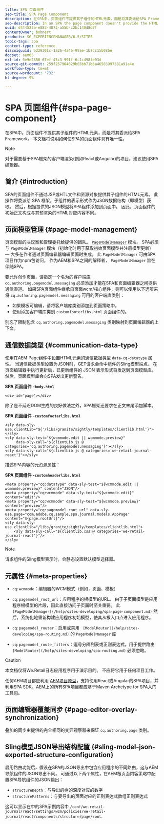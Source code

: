 ```yaml
---
title: SPA 页面组件
seo-title: SPA Page Component
description: 在SPA中，页面组件不提供其子组件的HTML元素，而是将其委派给SPA Framework。 本文档将说明如何使SPA的页面组件具有唯一性。
seo-description: In an SPA the page component doesn't provide the HTML elements of its child components, but instead delegates this to the SPA framework. This document explains how this makes the page component of an SPA unique.
uuid: d444527a-e883-4873-a55b-c2bc140d8d7f
contentOwner: bohnert
products: SG_EXPERIENCEMANAGER/6.5/SITES
topic-tags: spa
content-type: reference
discoiquuid: 6329301c-1a26-4a46-99ae-1b7cc15b08be
docset: aem65
exl-id: 0e9e2350-67ef-45c3-991f-6c1cd98fe93d
source-git-commit: 259f257964829b65bb71b5a46583997581a91a4e
workflow-type: tm+mt
source-wordcount: '732'
ht-degree: 9%

---
```


# SPA 页面组件{#spa-page-component}

在SPA中，页面组件不提供其子组件的HTML元素，而是将其委派给SPA Framework。 本文档将说明如何使SPA的页面组件具有唯一性。

>[!NOTE]
>
>对于需要基于SPA框架的客户端渲染(例如React或Angular)的项目，建议使用SPA编辑器。

## 简介 {#introduction}

SPA的页面组件不通过JSP或HTL文件和资源对象提供其子组件的HTML元素。 此操作将委派给 SPA 框架。子组件的表示形式作为JSON数据结构（即模型）获取。 然后，根据提供的JSON模型将SPA组件添加到页面中。 因此，页面组件的初始正文构成与其预渲染的HTML对应内容不同。

## 页面模型管理 {#page-model-management}

页面模型的决议案和管理委托给提供的团队。 [`PageModelManager`](/help/sites-developing/spa-blueprint.md#pagemodelmanager) 模块。 SPA必须与 `PageModelManager` 模块（初始化时用于获取初始页面模型并注册模型更新） — 大多在作者通过页面编辑器编辑页面时生成。 此 `PageModelManager` 可由SPA项目作为npm包访问。 作为AEM和SPA之间的解释者， `PageModelManager` 旨在伴随SPA。

要允许创作页面，请指定一个名为的客户端库 `cq.authoring.pagemodel.messaging` 必须添加才能在SPA和页面编辑器之间提供通信渠道。 如果SPA页面组件继承自页面wcm/核心组件，则可以使用以下选项来将 `cq.authoring.pagemodel.messaging` 可用的客户端库类别：

* 如果模板可编辑，请将客户端库类别添加到页面策略中。
* 使用添加客户端库类别 `customfooterlibs.html` 页面组件的。

别忘了限制包含 `cq.authoring.pagemodel.messaging` 类别映射到页面编辑器的上下文。

## 通信数据类型 {#communication-data-type}

使用在AEM Page组件中设置HTML元素的通信数据类型 `data-cq-datatype` 属性。 当通信数据类型设置为JSON时，GET请求会命中组件的Sling模型端点。 在页面编辑器中执行更新后，已更新组件的 JSON 表示形式将发送到页面模型库。然后，页面模型库会向SPA发出更新警告。

**SPA 页面组件 -`body.html`**

```
<div id="page"></div>
```

除了是不延迟DOM生成的良好做法之外，SPA框架还要求在正文末尾添加脚本。

**SPA 页面组件 -`customfooterlibs.html`**

```
<sly data-sly-use.clientLib="${'/libs/granite/sightly/templates/clientlib.html'}"></sly>
<sly data-sly-test="${wcmmode.edit || wcmmode.preview}"
     data-sly-call="${clientLib.js @ categories='cq.authoring.pagemodel.messaging'}"></sly>
<sly data-sly-call="${clientLib.js @ categories='we-retail-journal-react'}"></sly>
```

描述SPA内容的元资源属性：

**SPA 页面组件 -`customheaderlibs.html`**

```
<meta property="cq:datatype" data-sly-test="${wcmmode.edit || wcmmode.preview}" content="JSON"/>
<meta property="cq:wcmmode" data-sly-test="${wcmmode.edit}" content="edit"/>
<meta property="cq:wcmmode" data-sly-test="${wcmmode.preview}" content="preview"/>
<meta property="cq:pagemodel_root_url" data-sly-use.page="com.adobe.cq.sample.spa.journal.models.AppPage" content="${page.rootUrl}"/>
<sly data-sly-use.clientlib="/libs/granite/sightly/templates/clientlib.html">
    <sly data-sly-call="${clientlib.css @ categories='we-retail-journal-react'}"/>
</sly>
```

>[!NOTE]
>
>请求组件的Sling模型表示时，会静态设置默认模型选择器。

## 元属性 {#meta-properties}

* `cq:wcmmode`：编辑器的WCM模式（例如，页面、模板）
* `cq:pagemodel_root_url`：应用程序的根模型的URL。 由于子页面模型是应用程序根模型的片段，因此直接访问子页面时至关重要。 此 ` [PageModelManager](/help/sites-developing/spa-page-component.md)` 然后，系统化地重新构建应用程序初始模型，使其从根入口点进入应用程序。

* `cq:pagemodel_router`：启用或禁用 ` [ModelRouter](/help/sites-developing/spa-routing.md)` 的 `PageModelManager` 库

* `cq:pagemodel_route_filters`：逗号分隔列表或正则表达式，用于提供路由 ` [ModelRouter](/help/sites-developing/spa-routing.md)` 必须忽略。

>[!CAUTION]
>
>本文档仅将We.Retail日志应用程序用于演示目的。 不应将它用于任何项目工作。
>
>任何AEM项目都应利用 [AEM项目原型](https://experienceleague.adobe.com/docs/experience-manager-core-components/using/developing/archetype/overview.html)，支持使用React或Angular的SPA项目，并利用SPA SDK。AEM上的所有SPA项目都应基于Maven Archetype for SPA入门工具包。

## 页面编辑器覆盖同步 {#page-editor-overlay-synchronization}

叠加的同步由提供的完全相同的变异观察器来保证 `cq.authoring.page` 类别。

## Sling模型JSON导出结构配置 {#sling-model-json-exported-structure-configuration}

启用路由功能后，假设在SPA的JSON导出中包含应用程序的不同路由，这与AEM导航组件的JSON导出不同。 可通过以下两个属性，在AEM根页面内容策略中配置SPA导航组件的JSON输出：

* `structureDepth`：与导出的树的深度对应的数字
* `structurePatterns`：与要导出的页面对应的正则表达式数组正则表达式

这可以显示在中的SPA示例内容中 `/conf/we-retail-journal/react/settings/wcm/policies/we-retail-journal/react/components/structure/page/root`.
